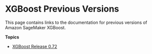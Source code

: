 # XGBoost Previous Versions<a name="xgboost-previous-versions"></a>

This page contains links to the documentation for previous versions of Amazon SageMaker XGBoost\.

**Topics**
+ [XGBoost Release 0\.72](xgboost-72.md)